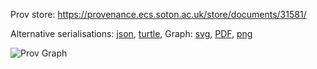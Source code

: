 
Prov store: https://provenance.ecs.soton.ac.uk/store/documents/31581/
	
Alternative serialisations: [json](https://provenance.ecs.soton.ac.uk/store/documents/31581.json), [turtle](https://provenance.ecs.soton.ac.uk/store/documents/31581.ttl), 
Graph: [svg](https://provenance.ecs.soton.ac.uk/store/documents/31581.svg), [PDF](https://provenance.ecs.soton.ac.uk/store/documents/31581.pdf), [png](https://provenance.ecs.soton.ac.uk/store/documents/31581.png)

![Prov Graph](https://provenance.ecs.soton.ac.uk/store/documents/31581.png)

		